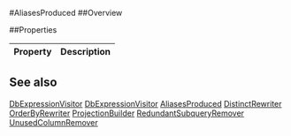 #AliasesProduced
##Overview



##Properties
<table class="table table-condensed table-bordered">
    <thead>
<tr>
<th>Property</th>
<th>Description</th>
</tr>
</thead>
<tbody>
</tbody></table>



## See also

[DbExpressionVisitor](DbExpressionVisitor.html)
[DbExpressionVisitor](/docs/#DbExpressionVisitor.html)
[AliasesProduced](/docs/#AliasesProduced.html)
[DistinctRewriter](/docs/#DistinctRewriter.html)
[OrderByRewriter](/docs/#OrderByRewriter.html)
[ProjectionBuilder](/docs/#ProjectionBuilder.html)
[RedundantSubqueryRemover](/docs/#RedundantSubqueryRemover.html)
[UnusedColumnRemover](/docs/#UnusedColumnRemover.html)
